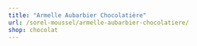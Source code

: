 ```yaml
---
title: "Armelle Aubarbier Chocolatière"
url: /sorel-moussel/armelle-aubarbier-chocolatiere/
shop: chocolat
---
```

